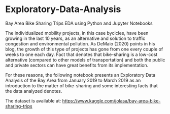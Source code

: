# Exploratory-Data-Analysis
Bay Area Bike Sharing Trips EDA using Python and Jupyter Notebooks


The individualized mobility projects, in this case bycicles, have been growing in the last 10 years, as an alternative and solution to traffic congestion 
and environmental pollution. As DeMaio (2020) points in his blog, the growth of this type of projects has gone from one every couple of weeks to one each day. 
Fact that denotes that bike-sharing is a low-cost alternative (compared to other models of transportation) and both the public and private sectors can have 
great benefits from its implementation.

For these reasons, the following notebook presents an Exploratory Data Analysis of the Bay Area from January 2019 to March 2019 as 
an introduction to the matter of bike-sharing and some interesting facts that the data analyzed denotes.


The dataset is available at: https://www.kaggle.com/jolasa/bay-area-bike-sharing-trips
